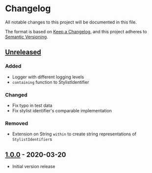 # Changelog
All notable changes to this project will be documented in this file.

The format is based on [Keep a Changelog](https://keepachangelog.com/en/1.0.0/),
and this project adheres to [Semantic Versioning](https://semver.org/spec/v2.0.0.html).

## [Unreleased]
### Added
- Logger with different logging levels
- `containing` function to StylistIdentifier

### Changed
- Fix typo in test data
- Fix stylist identifier's comparable implementation


### Removed
- Extension on String `within` to create string representations of `StylistIdentifier`s

## [1.0.0] - 2020-03-20

- Initial version release



[Unreleased]: https://github.com/olivierlacan/keep-a-changelog/compare/v1.0.0...HEAD
[1.0.0]: https://github.com/design-ops/stylable-swiftui/releases/tag/v1.0.0